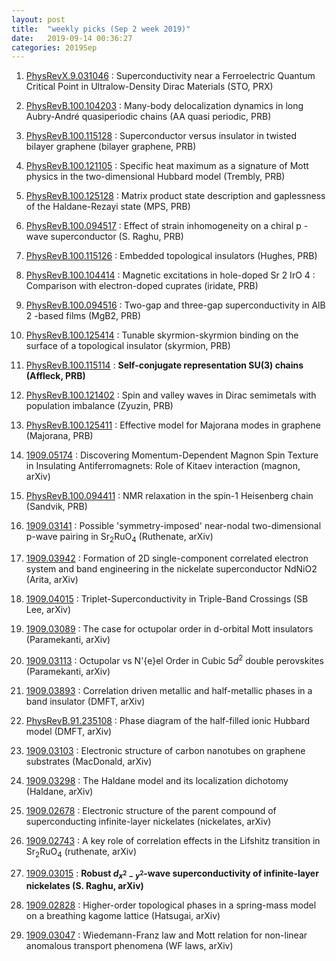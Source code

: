 ```yaml
---
layout: post
title:  "weekly picks (Sep 2 week 2019)"
date:   2019-09-14 00:36:27
categories: 2019Sep
---
```



1. [PhysRevX.9.031046](https://link.aps.org/doi/10.1103/PhysRevX.9.031046) : Superconductivity near a Ferroelectric Quantum Critical Point in Ultralow-Density Dirac Materials (STO, PRX)

1. [PhysRevB.100.104203](https://link.aps.org/doi/10.1103/PhysRevB.100.104203) : Many-body delocalization dynamics in long Aubry-André quasiperiodic chains (AA quasi periodic, PRB) 

1. [PhysRevB.100.115128](https://link.aps.org/doi/10.1103/PhysRevB.100.115128) : Superconductor versus insulator in twisted bilayer graphene (bilayer graphene, PRB)

1. [PhysRevB.100.121105](https://link.aps.org/doi/10.1103/PhysRevB.100.121105) : Specific heat maximum as a signature of Mott physics in the two-dimensional Hubbard model (Trembly, PRB)
1. [PhysRevB.100.125128](https://link.aps.org/doi/10.1103/PhysRevB.100.125128) : Matrix product state description and gaplessness of the Haldane-Rezayi state (MPS, PRB) 

1. [PhysRevB.100.094517](https://link.aps.org/doi/10.1103/PhysRevB.100.094517) : Effect of strain inhomogeneity on a chiral p -wave superconductor (S. Raghu, PRB)

1. [PhysRevB.100.115126](https://link.aps.org/doi/10.1103/PhysRevB.100.115126) : Embedded topological insulators (Hughes, PRB)
1. [PhysRevB.100.104414](https://link.aps.org/doi/10.1103/PhysRevB.100.104414) : Magnetic excitations in hole-doped Sr 2 IrO 4 : Comparison with electron-doped cuprates (iridate, PRB)

1. [PhysRevB.100.094516](https://link.aps.org/doi/10.1103/PhysRevB.100.094516) : Two-gap and three-gap superconductivity in AlB 2 -based films (MgB2, PRB)

1. [PhysRevB.100.125414](https://link.aps.org/doi/10.1103/PhysRevB.100.125414) : Tunable skyrmion-skyrmion binding on the surface of a topological insulator (skyrmion, PRB)

1. [PhysRevB.100.115114](https://link.aps.org/doi/10.1103/PhysRevB.100.115114) : **Self-conjugate representation SU(3) chains (Affleck, PRB)**

1. [PhysRevB.100.121402](https://link.aps.org/doi/10.1103/PhysRevB.100.121402) : Spin and valley waves in Dirac semimetals with population imbalance (Zyuzin, PRB)

1. [PhysRevB.100.125411](https://link.aps.org/doi/10.1103/PhysRevB.100.125411) : Effective model for Majorana modes in graphene (Majorana, PRB)

1. [1909.05174](http://arxiv.org/abs/1909.05174) : Discovering Momentum-Dependent Magnon Spin Texture in Insulating Antiferromagnets: Role of Kitaev interaction (magnon, arXiv)


1. [PhysRevB.100.094411](https://link.aps.org/doi/10.1103/PhysRevB.100.094411) : NMR relaxation in the spin-1 Heisenberg chain (Sandvik, PRB)

1. [1909.03141](http://arxiv.org/abs/1909.03141) : Possible 'symmetry-imposed' near-nodal two-dimensional p-wave pairing in Sr$_2$RuO$_4$ (Ruthenate, arXiv)

1. [1909.03942](http://arxiv.org/abs/1909.03942) : Formation of 2D single-component correlated electron system and band engineering in the nickelate superconductor NdNiO2 (Arita, arXiv)

1. [1909.04015](http://arxiv.org/abs/1909.04015) : Triplet-Superconductivity in Triple-Band Crossings (SB Lee, arXiv)

1. [1909.03089](http://arxiv.org/abs/1909.03089) : The case for octupolar order in d-orbital Mott insulators (Paramekanti, arXiv)

1. [1909.03113](http://arxiv.org/abs/1909.03113) : Octupolar vs N\'{e}el Order in Cubic 5$d^2$ double perovskites (Paramekanti, arXiv)

1. [1909.03893](http://arxiv.org/abs/1909.03893) : Correlation driven metallic and half-metallic phases in a band insulator (DMFT, arXiv)

1. [PhysRevB.91.235108](https://link.aps.org/doi/10.1103/PhysRevB.91.235108) : Phase diagram of the half-filled ionic Hubbard model (DMFT, arXiv)

1. [1909.03103](http://arxiv.org/abs/1909.03103) : Electronic structure of carbon nanotubes on graphene substrates (MacDonald, arXiv)

1. [1909.03298](http://arxiv.org/abs/1909.03298) : The Haldane model and its localization dichotomy (Haldane, arXiv)


1. [1909.02678](http://arxiv.org/abs/1909.02678) : Electronic structure of the parent compound of superconducting infinite-layer nickelates (nickelates, arXiv)

1. [1909.02743](http://arxiv.org/abs/1909.02743) : A key role of correlation effects in the Lifshitz transition in Sr$_2$RuO$_4$ (ruthenate, arXiv)

1. [1909.03015](http://arxiv.org/abs/1909.03015) : **Robust $d_{x^2-y^2}$-wave superconductivity of infinite-layer nickelates (S. Raghu, arXiv)**

1. [1909.02828](http://arxiv.org/abs/1909.02828) : Higher-order topological phases in a spring-mass model on a breathing kagome lattice (Hatsugai, arXiv)

1. [1909.03047](http://arxiv.org/abs/1909.03047) : Wiedemann-Franz law and Mott relation for non-linear anomalous transport phenomena (WF laws, arXiv)
